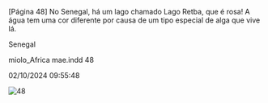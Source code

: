[Página 48]
No Senegal, há um lago
chamado Lago Retba, que
é rosa! A água tem uma cor
diferente por causa de um tipo
especial de alga que vive lá.

Senegal

miolo_Africa mae.indd 48

02/10/2024 09:55:48

![48](./img/page_48-01.jpg)
